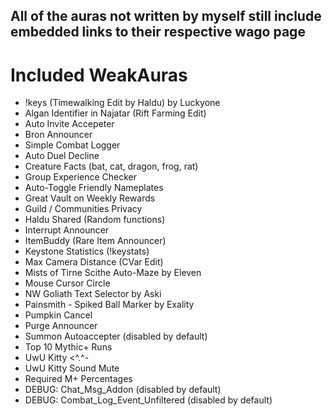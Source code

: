 ## All of the auras not written by myself still include embedded links to their respective wago page

# Included WeakAuras
- !keys (Timewalking Edit by Haldu) by Luckyone
- Algan Identifier in Najatar (Rift Farming Edit)
- Auto Invite Accepeter
- Bron Announcer
- Simple Combat Logger
- Auto Duel Decline
- Creature Facts (bat, cat, dragon, frog, rat)
- Group Experience Checker
- Auto-Toggle Friendly Nameplates
- Great Vault on Weekly Rewards
- Guild / Communities Privacy
- Haldu Shared (Random functions)
- Interrupt Announcer
- ItemBuddy (Rare Item Announcer)
- Keystone Statistics (!keystats)
- Max Camera Distance (CVar Edit)
- Mists of Tirne Scithe Auto-Maze by Eleven
- Mouse Cursor Circle
- NW Goliath Text Selector by Aski
- Painsmith - Spiked Ball Marker by Exality
- Pumpkin Cancel
- Purge Announcer
- Summon Autoaccepter (disabled by default)
- Top 10 Mythic+ Runs
- UwU Kitty <^.^-
- UwU Kitty Sound Mute
- Required M+ Percentages
- DEBUG: Chat_Msg_Addon (disabled by default)
- DEBUG: Combat_Log_Event_Unfiltered (disabled by default)